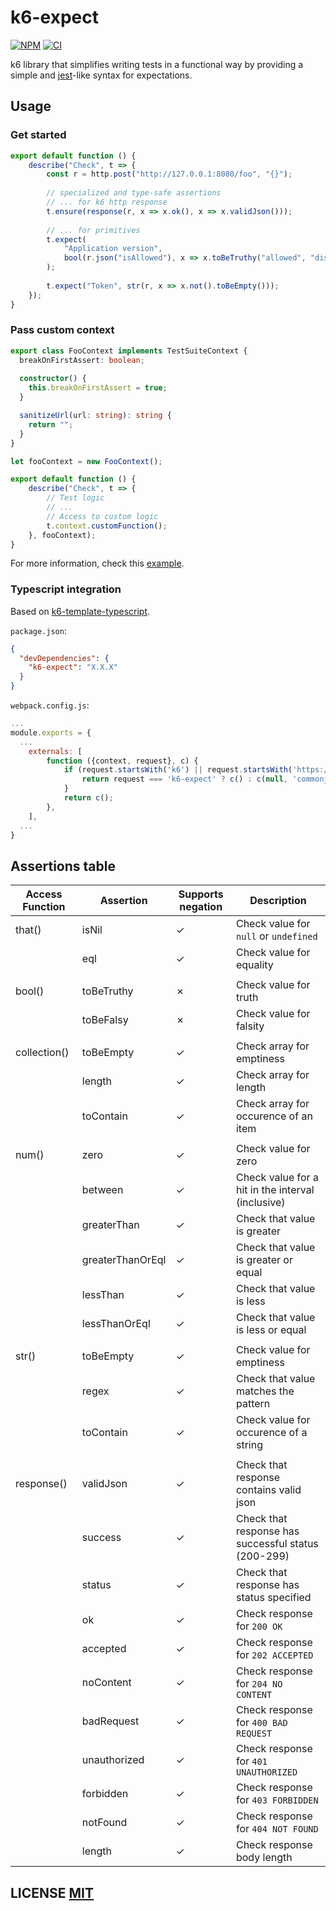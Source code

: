 # k6-expect
[![NPM](https://img.shields.io/npm/v/k6-expect.svg)](https://www.npmjs.org/package/k6-expect)
[![CI](https://github.com/simbadltd/k6-expect/actions/workflows/main.yml/badge.svg?branch=main)](https://github.com/simbadltd/k6-expect/actions/workflows/main.yml)

k6 library that simplifies writing tests in a functional way by providing a simple and [jest](https://jestjs.io/)-like syntax for expectations.

## Usage

### Get started
``` typescript
export default function () {
    describe("Check", t => {
        const r = http.post("http://127.0.0.1:8080/foo", "{}");
        
        // specialized and type-safe assertions 
        // ... for k6 http response 
        t.ensure(response(r, x => x.ok(), x => x.validJson()));
        
        // ... for primitives
        t.expect(
            "Application version",
            bool(r.json("isAllowed"), x => x.toBeTruthy("allowed", "disallowed"))
        );
        
        t.expect("Token", str(r, x => x.not().toBeEmpty()));
    });
}
```

### Pass custom context
``` typescript
export class FooContext implements TestSuiteContext {
  breakOnFirstAssert: boolean;
  
  constructor() {
    this.breakOnFirstAssert = true;
  }

  sanitizeUrl(url: string): string {
    return "";
  }
}

let fooContext = new FooContext();

export default function () {
    describe("Check", t => {
        // Test logic
        // ...
        // Access to custom logic
        t.context.customFunction();
    }, fooContext);
}
```

For more information, check this [example](examples/example.ts).

### Typescript integration
Based on [k6-template-typescript](https://github.com/grafana/k6-template-typescript).

`package.json`:
```json
{
  "devDependencies": {
    "k6-expect": "X.X.X"
  }
}

```

`webpack.config.js`:
```javascript
...
module.exports = {
  ...
    externals: [
        function ({context, request}, c) {
            if (request.startsWith('k6') || request.startsWith('https://')) {
                return request === 'k6-expect' ? c() : c(null, 'commonjs ' + request);
            }
            return c();
        },
    ],
  ...
}
```

## Assertions table
| Access Function | Assertion        | Supports negation | Description                                         |
|-----------------|------------------|-------------------|-----------------------------------------------------|
| that()          | isNil            | ✓                 | Check value for `null` or `undefined`               |
|                 | eql              | ✓                 | Check value for equality                            |
|                 |                  |                   |                                                     |
| bool()          | toBeTruthy       | ✗                 | Check value for truth                               |
|                 | toBeFalsy        | ✗                 | Check value for falsity                             |
|                 |                  |                   |                                                     |
| collection()    | toBeEmpty        | ✓                 | Check array for emptiness                           |
|                 | length           | ✓                 | Check array for length                              |
|                 | toContain        | ✓                 | Check array for occurence of an item                |
|                 |                  |                   |                                                     |
| num()           | zero             | ✓                 | Check value for zero                                |
|                 | between          | ✓                 | Check value for a hit in the interval (inclusive)   |
|                 | greaterThan      | ✓                 | Check that value is greater                         |
|                 | greaterThanOrEql | ✓                 | Check that value is greater or equal                |
|                 | lessThan         | ✓                 | Check that value is less                            |
|                 | lessThanOrEql    | ✓                 | Check that value is less or equal                   |
|                 |                  |                   |                                                     |
| str()           | toBeEmpty        | ✓                 | Check value for emptiness                           |
|                 | regex            | ✓                 | Check that value matches the pattern                |
|                 | toContain        | ✓                 | Check value for occurence of a string               |
|                 |                  |                   |                                                     |
| response()      | validJson        | ✓                 | Check that response contains valid json             |
|                 | success          | ✓                 | Check that response has successful status (200-299) |
|                 | status           | ✓                 | Check that response has status specified            |
|                 | ok               | ✓                 | Check response for `200 OK`                         |
|                 | accepted         | ✓                 | Check response for `202 ACCEPTED`                   |
|                 | noContent        | ✓                 | Check response for `204 NO CONTENT`                 |
|                 | badRequest       | ✓                 | Check response for `400 BAD REQUEST`                |
|                 | unauthorized     | ✓                 | Check response for `401 UNAUTHORIZED`               |
|                 | forbidden        | ✓                 | Check response for `403 FORBIDDEN`                  |
|                 | notFound         | ✓                 | Check response for `404 NOT FOUND`                  |
|                 | length           | ✓                 | Check response body length                          |

## LICENSE [MIT](LICENSE)
